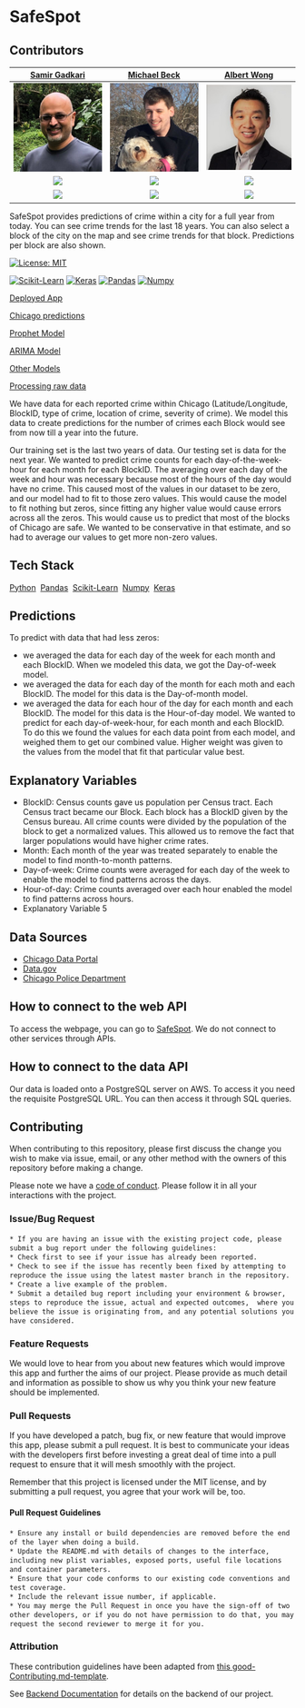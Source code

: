 # SafeSpot
## Contributors

| [Samir Gadkari](https://github.com/samirgadkari)                                                                       | [Michael Beck](https://github.com/brit228)                                                                                   | [Albert Wong](https://github.com/albert-h-wong)                                                                                       |
| :-----------------------------------------------------------------------------------------------------------:          | :-----------------------------------------------------------------------------------------------------------:                | :-----------------------------------------------------------------------------------------------------------:                         |
| [<img src="photos/samir.png" width = "256" />](https://github.com/)                                                    | [<img src="photos/michael.png" width = "256" />](https://github.com/)                                         | [<img src="photos/albert.png" width = "256" />](https://github.com/)                                                   |
| [<img src="https://github.com/favicon.ico" width="15"> ](https://github.com/samirgadkari)                              | [<img src="https://github.com/favicon.ico" width="15"> ](https://github.com/brit228)                                         | [<img src="https://github.com/favicon.ico" width="15"> ](https://github.com/albert-h-wong)                                            |
| [ <img src="https://static.licdn.com/sc/h/al2o9zrvru7aqj8e1x2rzsrca" width="15"> ](https://www.linkedin.com/in/1samir) | [ <img src="https://static.licdn.com/sc/h/al2o9zrvru7aqj8e1x2rzsrca" width="15"> ](https://www.linkedin.com/in/michaelpbeck) | [ <img src="https://static.licdn.com/sc/h/al2o9zrvru7aqj8e1x2rzsrca" width="15"> ](https://www.linkedin.com/in/albert-wong-53b49a23/) |


SafeSpot provides predictions of crime within a city for a full year from today. You can see crime trends for the last 18 years. You can also select a block of the city on the map and see crime trends for that block. Predictions per block are also shown.

[![License: MIT](https://img.shields.io/badge/License-MIT-yellow.svg)](https://opensource.org/licenses/MIT)



<a href="https://scikit-learn.org"><img src="https://scikit-learn.org/stable/_static/scikit-learn-logo-small.png" alt="Scikit-Learn" width="160" height="58"></a>
<a href="https://keras.io"><img src="https://s3.amazonaws.com/keras.io/img/keras-logo-2018-large-1200.png" alt="Keras" width="160" height="58"></a>
<a href="https://pandas.pydata.org"><img src="https://pandas.pydata.org/_static/pandas_logo.png" alt="Pandas" width="160" height="58"></a>
<a href="https://www.numpy.org"><img src="https://www.numpy.org/_static/numpy_logo.png" alt="Numpy" width="160" height="58"></a>




<a href="https://safespot.netlify.com/map" alt="Deployed App">Deployed App</a>


[Chicago predictions](https://github.com/labs12-crime-statistics/DS/blob/samir-gadkari/Chicago_predictions_combo.ipynb)


[Prophet Model](https://github.com/labs12-crime-statistics/DS/blob/master/Chicago_Prophet_AW.ipynb)


[ARIMA Model](https://github.com/labs12-crime-statistics/DS/blob/master/Chicago_ARIMA.ipynb)


[Other Models](https://github.com/labs12-crime-statistics/DS/blob/master/Chicago_AW1.ipynb)


[Processing raw data](https://github.com/labs12-crime-statistics/DS/blob/master/Chicago.ipynb)



We have data for each reported crime within Chicago (Latitude/Longitude, BlockID, type of crime, location of crime, severity of crime). We model this data to create predictions for the number of crimes each Block would see from now till a year into the future.

Our training set is the last two years of data. Our testing set is data for the next year. We wanted to predict crime counts for each day-of-the-week-hour for each month for each BlockID. The averaging over each day of the week and hour was necessary because most of the hours of the day would have no crime. This caused most of the values in our dataset to be zero, and our model had to fit to those zero values. This would cause the model to fit nothing but zeros, since fitting any higher value would cause errors across all the zeros. This would cause us to predict that most of the blocks of Chicago are safe. We wanted to be conservative in that estimate, and so had to average our values to get more non-zero values.


## Tech Stack

<a href="https://www.python.org/">Python</a>&#160;&#160;<a href="https://pandas.pydata.org/">Pandas</a>&#160;&#160;<a href="https://scikit-learn.org/stable/">Scikit-Learn</a>&#160;&#160;<a href="https://www.numpy.org/">Numpy</a>&#160;&#160;<a href="https://keras.io/">Keras</a>

## Predictions

To predict with data that had less zeros:
- we averaged the data for each day of the week for each month and each BlockID. When we modeled this data, we got the Day-of-week model.
- we averaged the data for each day of the month for each moth and each BlockID. The model for this data is the Day-of-month model.
- we averaged the data for each hour of the day for each month and each BlockID. The model for this data is the Hour-of-day model.
We wanted to predict for each day-of-week-hour, for each month and each BlockID. To do this we found the values for each data point from each model, and weighed them to get our combined value. Higher weight was given to the values from the model that fit that particular value best.

## Explanatory Variables

-   BlockID: Census counts gave us population per Census tract. Each Census tract became our Block. Each block has a BlockID given by the Census bureau. All crime counts were divided by the population of the block to get a normalized values. This allowed us to remove the fact that larger populations would have higher crime rates.
-   Month: Each month of the year was treated separately to enable the model to find month-to-month patterns.
-   Day-of-week: Crime counts were averaged for each day of the week to enable the model to find patterns across the days.
-   Hour-of-day: Crime counts averaged over each hour enabled the model to find patterns across hours.
-   Explanatory Variable 5

## Data Sources

-   [Chicago Data Portal](https://data.cityofchicago.org/Public-Safety/Crimes-2001-to-present/ijzp-q8t2)
-   [Data.gov](https://catalog.data.gov/dataset/boundaries-census-blocks-2010)
-   [Chicago Police Department](https://data.cityofchicago.org/widgets/c7ck-438e)

## How to connect to the web API

To access the webpage, you can go to [SafeSpot](https://safespot.netlify.com/map).
We do not connect to other services through APIs.

## How to connect to the data API

Our data is loaded onto a PostgreSQL server on AWS. To access it you need the requisite PostgreSQL URL. You can then access it through SQL queries.

## Contributing

When contributing to this repository, please first discuss the change you wish to make via issue, email, or any other method with the owners of this repository before making a change.

Please note we have a [code of conduct](./CODE_OF_CONDUCT.md). Please follow it in all your interactions with the project.

### Issue/Bug Request

    * If you are having an issue with the existing project code, please submit a bug report under the following guidelines:
    * Check first to see if your issue has already been reported.
    * Check to see if the issue has recently been fixed by attempting to reproduce the issue using the latest master branch in the repository.
    * Create a live example of the problem.
    * Submit a detailed bug report including your environment & browser, steps to reproduce the issue, actual and expected outcomes,  where you believe the issue is originating from, and any potential solutions you have considered.

### Feature Requests

We would love to hear from you about new features which would improve this app and further the aims of our project. Please provide as much detail and information as possible to show us why you think your new feature should be implemented.

### Pull Requests

If you have developed a patch, bug fix, or new feature that would improve this app, please submit a pull request. It is best to communicate your ideas with the developers first before investing a great deal of time into a pull request to ensure that it will mesh smoothly with the project.

Remember that this project is licensed under the MIT license, and by submitting a pull request, you agree that your work will be, too.

#### Pull Request Guidelines

    * Ensure any install or build dependencies are removed before the end of the layer when doing a build.
    * Update the README.md with details of changes to the interface, including new plist variables, exposed ports, useful file locations and container parameters.
    * Ensure that your code conforms to our existing code conventions and test coverage.
    * Include the relevant issue number, if applicable.
    * You may merge the Pull Request in once you have the sign-off of two other developers, or if you do not have permission to do that, you may request the second reviewer to merge it for you.

### Attribution

These contribution guidelines have been adapted from [this good-Contributing.md-template](https://gist.github.com/PurpleBooth/b24679402957c63ec426).

See [Backend Documentation](https://github.com/labs12-crime-statistics/Backend) for details on the backend of our project.
